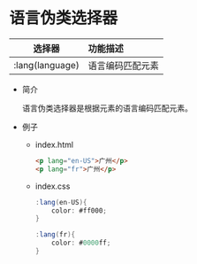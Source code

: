 # 语言伪类选择器

| 选择器          | 功能描述	      |
| :-------------: | :---------------- |
| :lang(language) |  语言编码匹配元素 |

* 简介
    
    语言伪类选择器是根据元素的语言编码匹配元素。
    
* 例子

    * index.html
    
        ```html
        <p lang="en-US">广州</p>
        <p lang="fr">广州</p>
        ```
        
    * index.css
    
        ```cs
        :lang(en-US){
            color: #ff000;
        }
  
        :lang(fr){
            color: #0000ff;
        }
        ```
        

